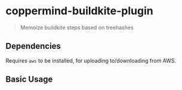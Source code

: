 # coppermind-buildkite-plugin
> Memoize buildkite steps based on treehashes

## Dependencies

Requires `aws` to be installed, for uploading to/downloading from AWS.

## Basic Usage


